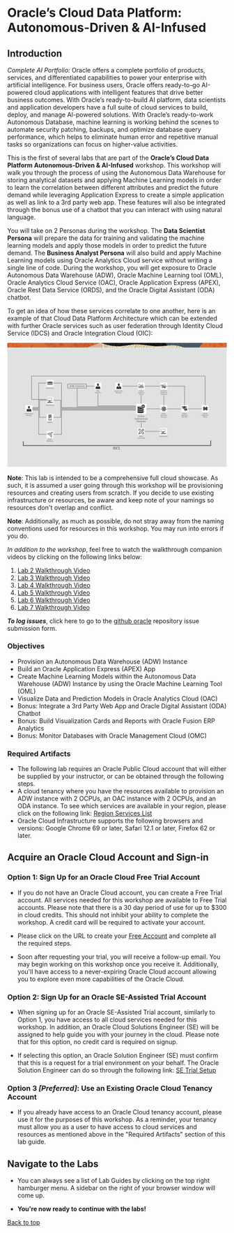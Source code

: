 # Oracle’s Cloud Data Platform: Autonomous-Driven & AI-Infused

<!-- Comment out table of contents
## Table of Contents
[Introduction](#introduction)
-->

## Introduction

*Complete AI Portfolio:*
Oracle offers a complete portfolio of products, services, and differentiated capabilities to power your enterprise with artificial intelligence. For business users, Oracle offers ready-to-go AI-powered cloud applications with intelligent features that drive better business outcomes. With Oracle’s ready-to-build AI platform, data scientists and application developers have a full suite of cloud services to build, deploy, and manage AI-powered solutions. With Oracle’s ready-to-work Autonomous Database, machine learning is working behind the scenes to automate security patching, backups, and optimize database query performance, which helps to eliminate human error and repetitive manual tasks so organizations can focus on higher-value activities.

This is the first of several labs that are part of the **Oracle’s Cloud Data Platform
Autonomous-Driven & AI-Infused** workshop. This workshop will walk you through the process of using the Autonomous Data Warehouse for storing analytical datasets and applying Machine Learning models in order to learn the correlation between different attributes and predict the future demand while leveraging Application Express to create a simple application as well as link to a 3rd party web app. These features will also be integrated through the bonus use of a chatbot that you can interact with using natural language.

You will take on 2 Personas during the workshop. The **Data Scientist Persona** will prepare the data for training and validating the machine learning models and apply those models in order to predict the future demand. The **Business Analyst Persona** will also build and apply Machine Learning models using Oracle Analytics Cloud service without writing a single line of code. During the workshop, you will get exposure to Oracle Autonomous Data Warehouse (ADW), Oracle Machine Learning tool (OML), Oracle Analytics Cloud Service (OAC), Oracle Application Express (APEX), Oracle Rest Data Service (ORDS), and the Oracle Digital Assistant (ODA) chatbot.

To get an idea of how these services correlate to one another, here is an example of that Cloud Data Platform Architecture which can be extended with further Oracle services such as user federation through Identity Cloud Service (IDCS) and Oracle Integration Cloud (OIC):

![](./images/cloud-data-construction-arch.jpg " ")

**Note**: This lab is intended to be a comprehensive full cloud showcase. As such, it is assumed a user going through this workshop will be provisioning resources and creating users from scratch. If you decide to use existing infrastructure or resources, be aware and keep note of your namings so resources don't overlap and conflict. 

**Note**: Additionally, as much as possible, do not stray away from the naming conventions used for resources in this workshop. You may run into errors if you do.

*In addition to the workshop*, feel free to watch the walkthrough companion videos by clicking on the following links below:

1. [Lab 2 Walkthrough Video](https://www.youtube.com/watch?v=N1EoJtf1onE)
2. [Lab 3 Walkthrough Video](https://www.youtube.com/watch?v=uprqKyeuxik)
3. [Lab 4 Walkthrough Video](https://www.youtube.com/watch?v=Zq0qEgF0bMU)
4. [Lab 5 Walkthrough Video](https://www.youtube.com/watch?v=H_SGzbIW3DA)
5. [Lab 6 Walkthrough Video](https://www.youtube.com/watch?v=wlSVlFv1R2A)
6. [Lab 7 Walkthrough Video](https://www.youtube.com/watch?v=I5prg0Ucso4)

**_To log issues_**, click here to go to the [github oracle](https://github.com/oracle/learning-library/issues/new) repository issue submission form.

### Objectives
- Provision an Autonomous Data Warehouse (ADW) Instance
- Build an Oracle Application Express (APEX) App
- Create Machine Learning Models within the Autonomous Data Warehouse (ADW) Instance by using the Oracle Machine Learning Tool (OML)
- Visualize Data and Prediction Models in Oracle Analytics Cloud (OAC)
- Bonus: Integrate a 3rd Party Web App and Oracle Digital Assistant (ODA) Chatbot
- Bonus: Build Visualization Cards and Reports with Oracle Fusion ERP Analytics
- Bonus: Monitor Databases with Oracle Management Cloud (OMC)


### Required Artifacts
- The following lab requires an Oracle Public Cloud account that will either be supplied by your instructor, or can be obtained through the following steps.
- A cloud tenancy where you have the resources available to provision an ADW instance with 2 OCPUs, an OAC instance with 2 OCPUs, and an ODA instance. To see which services are available in your region, please click on the following link: [Region Services List](https://www.oracle.com/cloud/data-regions.html#northamerica)
- Oracle Cloud Infrastructure supports the following browsers and versions: Google Chrome 69 or later, Safari 12.1 or later, Firefox 62 or later.

## Acquire an Oracle Cloud Account and Sign-in

### Option 1: Sign Up for an Oracle Cloud Free Trial Account
- If you do not have an Oracle Cloud account, you can create a Free Trial account. All services needed for this workshop are available to Free Trial accounts. Please note that there is a 30 day period of use for up to $300 in cloud credits. This should not inhibit your ability to complete the workshop. A credit card will be required to activate your account.

- Please click on the URL to create your <a class=“trial-link”  href="https://myservices.us.oraclecloud.com/mycloud/signup?language=en&sourceType=:ex:tb:::RC_NAMK190227P00084:PredictDemandML_ADW_HOL&SC=:ex:tb:::RC_NAMK190227P00084:PredictDemandML_ADW_HOL&pcode=NAMK190227P00084" target="trial">Free Account</a> and complete all the required steps.  

- Soon after requesting your trial, you will receive a follow-up email. You may begin working on this workshop once you receive it. Additionally, you'll have access to a never-expiring Oracle Cloud account allowing you to explore even more capabilities of the Oracle Cloud.

### Option 2: Sign Up for an Oracle SE-Assisted Trial Account
- When signing up for an Oracle SE-Assisted Trial account, similarly to Option 1, you have access to all cloud services needed for this workshop. In addition, an Oracle Cloud Solutions Engineer (SE) will be assigned to help guide you with your journey in the cloud. Please note that for this option, no credit card is required on signup.

- If selecting this option, an Oracle Solution Engineer (SE) must confirm that this is a request for a trial environment on your behalf. The Oracle Solution Engineer can do so through the following link: [SE Trial Setup](https://isrcentral.oracle.com/oalcrm/web/SETrialUI/)

### Option 3 *[Preferred]*: Use an Existing Oracle Cloud Tenancy Account
- If you already have access to an Oracle Cloud tenancy account, please use it for the purposes of this workshop. As a reminder, your tenancy must allow you as a user to have access to cloud services and resources as mentioned above in the "Required Artifacts" section of this lab guide.

## Navigate to the Labs

-   You can always see a list of Lab Guides by clicking on the top right hamburger menu. A sidebar on the right of your browser window will come up. 

-   **You're now ready to continue with the labs!**

[Back to top](#introduction)
